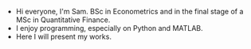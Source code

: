 - Hi everyone, I'm Sam. BSc in Econometrics and in the final stage of a MSc in Quantitative Finance.
- I enjoy programming, especially on Python and MATLAB.
- Here I will present my works.

<!---
saam41/saam41 is a ✨ special ✨ repository because its `README.md` (this file) appears on your GitHub profile.
You can click the Preview link to take a look at your changes.
--->

